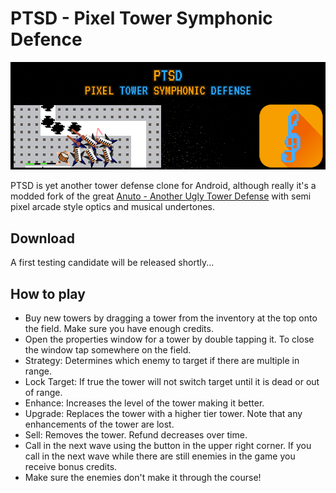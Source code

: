 # PTSD - Pixel Tower Symphonic Defence
![Github Banner Image](https://github.com/bibnumber/android-anuto/blob/master/sprites/Plakat/githubbanner.png?raw=true)

PTSD is yet another tower defense clone for Android, although really it's a modded fork of the great [Anuto - Another Ugly Tower Defense](https://github.com/reloZid/android-anuto) with semi pixel arcade style optics and musical undertones.


## Download

A first testing candidate will be released shortly...

## How to play

- Buy new towers by dragging a tower from the inventory at the top onto the field.
  Make sure you have enough credits.
- Open the properties window for a tower by double tapping it.
  To close the window tap somewhere on the field.
- Strategy: Determines which enemy to target if there are multiple in range.
- Lock Target: If true the tower will not switch target until it is dead or out of range.
- Enhance: Increases the level of the tower making it better.
- Upgrade: Replaces the tower with a higher tier tower.
  Note that any enhancements of the tower are lost.
- Sell: Removes the tower. Refund decreases over time.
- Call in the next wave using the button in the upper right corner.
  If you call in the next wave while there are still enemies in the game you receive bonus credits.
- Make sure the enemies don't make it through the course!
